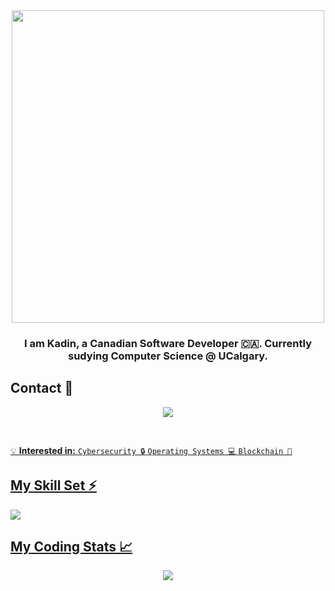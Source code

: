<div align="center">
    <img src="assets/greetings.gif" align="center" height="" width="500" />
</div>

### <div align="center" width="200">I am Kadin, a Canadian Software Developer 🇨🇦. Currently sudying Computer Science @ UCalgary.</div>

## Contact 🥷
<p align="center">
    <a href="mailto:kadin.sayani@proton.me">
        <img src="https://img.shields.io/badge/ProtonMail-8B89CC?style=for-the-badge&logo=protonmail&logoColor=white"/>
    </a>
    <a href="https://discordapp.com/users/256769299954401280">
</p>
  
<br>

💡 **Interested in:** `Cybersecurity 🔒` `Operating Systems 💻` `Blockchain 🔗`
    
## My Skill Set ⚡️
<img src="https://img.shields.io/badge/java-%23ED8B00.svg?style=for-the-badge&logo=java&logoColor=white"/>

## My Coding Stats 📈

<div align="center">   
    <img src="https://github-readme-stats.vercel.app/api?username=iamludal&show_icons=true&count_private=true&hide_border=true" />
</div>
  
<!---
kadinsayani/kadinsayani is a ✨ special ✨ repository because its `README.md` (this file) appears on your GitHub profile.
You can click the Preview link to take a look at your changes.
--->

